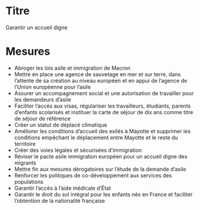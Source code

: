 # Titre

Garantir un accueil digne

# Mesures

* Abroger les lois asile et immigration de Macron
*  Mettre en place une agence de sauvetage en mer et sur terre, dans l’attente de sa création au niveau européen et en appui de l’agence de l’Union européenne pour l’asile
* Assurer un accompagnement social et une autorisation de travailler pour les demandeurs d’asile
* Faciliter l’accès aux visas, régulariser les travailleurs, étudiants, parents d’enfants scolarisés et instituer la carte de séjour de dix ans comme titre de séjour de référence
* Créer un statut de déplacé climatique
* Améliorer les conditions d’accueil des exilés à Mayotte et supprimer les conditions empêchant le déplacement entre Mayotte et le reste du territoire
* Créer des voies légales et sécurisées d’immigration
* Réviser le pacte asile immigration européen pour un accueil digne des migrants
* Mettre fin aux mesures dérogatoires sur l’étude de la demande d’asile
* Renforcer les politiques de co-développement aux services des populations
* Garantir l’accès à l’aide médicale d’État
* Garantir le droit du sol intégral pour les enfants nés en France et faciliter l’obtention de la nationalité française